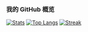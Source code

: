 ### 我的 GitHub 概览
[![Stats](https://github-readme-stats.vercel.app/api?username=enisisuko&show_icons=true)](https://github.com/anuraghazra/github-readme-stats)
[![Top Langs](https://github-readme-stats.vercel.app/api/top-langs/?username=enisisuko&layout=compact)](https://github.com/anuraghazra/github-readme-stats)
[![Streak](https://streak-stats.demolab.com?user=enisisuko)](https://git.io/streak-stats)
